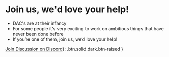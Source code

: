 **Join us**, we'd love your **help!**
===

 * DAC's are at their infancy
 * For some people it's very exciting to work on ambitious things that have never been done before
 * If you’re one of them, join us, we’d love your help!

[Join Discussion on Discord](https://discord.io/eosdac){: .btn.solid.dark.btn-raised }
